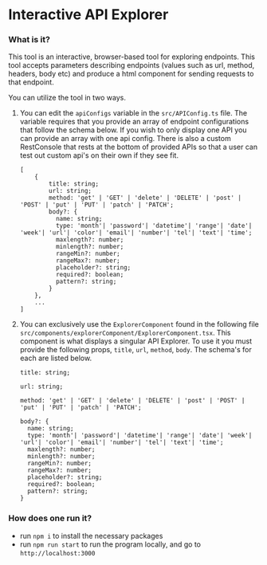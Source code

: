# Interactive API Explorer

### What is it?
 This tool is an interactive, browser-based tool for exploring endpoints. This tool accepts parameters describing endpoints (values such as url, method, headers, body etc) and produce a html component for sending requests to that endpoint.
 
 You can utilize the tool in two ways.
 1. You can edit the `apiConfigs` variable in the `src/APIConfig.ts` file. The variable requires that you provide an array of endpoint configurations that follow the schema below. If you wish to only display one API you can provide an array with one api config. There is also a custom RestConsole that rests at the bottom of provided APIs so that a user can test out custom api's on their own if they see fit.
    ```
    [
        {
            title: string;
            url: string;
            method: 'get' | 'GET' | 'delete' | 'DELETE' | 'post' | 'POST' | 'put' | 'PUT' | 'patch' | 'PATCH';
            body?: {
              name: string;
              type: 'month'| 'password'| 'datetime'| 'range'| 'date'| 'week'| 'url'| 'color'| 'email'| 'number'| 'tel'| 'text'| 'time';
              maxlength?: number;
              minlength?: number;
              rangeMin?: number;
              rangeMax?: number;
              placeholder?: string;
              required?: boolean;
              pattern?: string;
            }
        },
        ...
    ]
    ```
    
2. You can exclusively use the `ExplorerComponent` found in the following file `src/components/explorerComponent/ExplorerComponent.tsx`. This component is what displays a singular API Explorer. To use it you must provide the following props, `title`, `url`, `method`, `body`. The schema's for each are listed below.
    ```
    title: string;

    url: string;

    method: 'get' | 'GET' | 'delete' | 'DELETE' | 'post' | 'POST' | 'put' | 'PUT' | 'patch' | 'PATCH';

    body?: {
      name: string;
      type: 'month'| 'password'| 'datetime'| 'range'| 'date'| 'week'| 'url'| 'color'| 'email'| 'number'| 'tel'| 'text'| 'time';
      maxlength?: number;
      minlength?: number;
      rangeMin?: number;
      rangeMax?: number;
      placeholder?: string;
      required?: boolean;
      pattern?: string;
    }
    ```

### How does one run it?
- run `npm i` to install the necessary packages
- run `npm run start` to run the program locally, and go to `http://localhost:3000`
